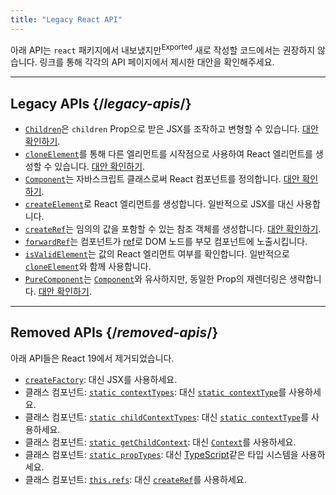 ```yaml
---
title: "Legacy React API"
---
```


<Intro>

아래 API는 `react` 패키지에서 내보냈지만<sup>Exported</sup> 새로 작성할 코드에서는 권장하지 않습니다. 링크를 통해 각각의 API 페이지에서 제시한 대안을 확인해주세요.

</Intro>

---

## Legacy APIs {/*legacy-apis*/}

* [`Children`](/reference/react/Children)은 `children` Prop으로 받은 JSX를 조작하고 변형할 수 있습니다. [대안 확인하기](/reference/react/Children#alternatives).
* [`cloneElement`](/reference/react/cloneElement)를 통해 다른 엘리먼트를 시작점으로 사용하여 React 엘리먼트를 생성할 수 있습니다. [대안 확인하기](/reference/react/cloneElement#alternatives).
* [`Component`](/reference/react/Component)는 자바스크립트 클래스로써 React 컴포넌트를 정의합니다. [대안 확인하기](/reference/react/Component#alternatives).
* [`createElement`](/reference/react/createElement)로 React 엘리먼트를 생성합니다. 일반적으로 JSX를 대신 사용합니다.
* [`createRef`](/reference/react/createRef)는 임의의 값을 포함할 수 있는 참조 객체를 생성합니다. [대안 확인하기](/reference/react/createRef#alternatives).
* [`forwardRef`](/reference/react/forwardRef)는 컴포넌트가 [ref](/learn/manipulating-the-dom-with-refs)로 DOM 노드를 부모 컴포넌트에 노출시킵니다.
* [`isValidElement`](/reference/react/isValidElement)는 값의 React 엘리먼트 여부를 확인합니다. 일반적으로 [`cloneElement`](/reference/react/cloneElement)와 함께 사용합니다.
* [`PureComponent`](/reference/react/PureComponent)는 [`Component`](/reference/react/Component)와 유사하지만, 동일한 Prop의 재렌더링은 생략합니다. [대안 확인하기](/reference/react/PureComponent#alternatives).

---

## Removed APIs {/*removed-apis*/}

아래 API들은 React 19에서 제거되었습니다.

* [`createFactory`](https://18.react.dev/reference/react/createFactory): 대신 JSX를 사용하세요.
* 클래스 컴포넌트: [`static contextTypes`](https://18.react.dev//reference/react/Component#static-contexttypes): 대신 [`static contextType`](#static-contexttype)를 사용하세요.
* 클래스 컴포넌트: [`static childContextTypes`](https://18.react.dev//reference/react/Component#static-childcontexttypes): 대신 [`static contextType`](#static-contexttype)를 사용하세요.
* 클래스 컴포넌트: [`static getChildContext`](https://18.react.dev//reference/react/Component#getchildcontext): 대신 [`Context`](/reference/react/createContext#provider)를 사용하세요.
* 클래스 컴포넌트: [`static propTypes`](https://18.react.dev//reference/react/Component#static-proptypes): 대신 [TypeScript](https://www.typescriptlang.org/)같은 타입 시스템을 사용하세요.
* 클래스 컴포넌트: [`this.refs`](https://18.react.dev//reference/react/Component#refs): 대신 [`createRef`](/reference/react/createRef)를 사용하세요.
